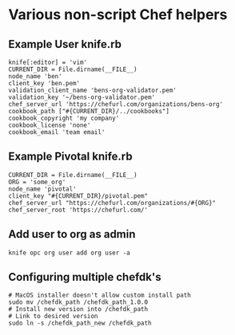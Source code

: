 # Various non-script Chef helpers

## Example User knife.rb
```
knife[:editor] = 'vim'
CURRENT_DIR = File.dirname(__FILE__)
node_name 'ben'
client_key 'ben.pem'
validation_client_name 'bens-org-validator.pem'
validation_key '~/bens-org-validator.pem'
chef_server_url 'https://chefurl.com/organizations/bens-org'
cookbook_path ["#{CURRENT_DIR}/../cookbooks"]
cookbook_copyright 'my company'
cookbook_license 'none'
cookbook_email 'team email'
```

## Example Pivotal knife.rb
```
CURRENT_DIR = File.dirname(__FILE__)
ORG = 'some_org'
node_name 'pivotal'
client_key "#{CURRENT_DIR}/pivotal.pem"
chef_server_url "https://chefurl.com/organizations/#{ORG}"
chef_server_root 'https://chefurl.com/'
```

## Add user to org as admin
```
knife opc org user add org user -a
```

## Configuring multiple chefdk's
```
# MacOS installer doesn't allow custom install path
sudo mv /chefdk_path /chefdk_path_1.0.0
# Install new version into /chefdk_path
# Link to desired version
sudo ln -s /chefdk_path_new /chefdk_path
```
